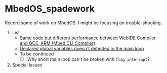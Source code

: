 # MbedOS_spadework
Record some of work on MbedOS. I might be focusing on trouble-shooting.

1. List
   * [Same code but different performance between WebIDE Compiler and GCC_ARM (Mbed CLI Compiler)](Notes/1_CompilerIssueBetweenWebAndCLI/1_CompilerIssueBetweenWebAndCLI.md)
   * [Declared global variables doesn't detected in the main loop](/Notes/2_GlobalFlagUnknownProblem/2_HoardOfGlobalFlagProblem.md)
   * To be continued
      - [ ] Why short main loop can't be broken with `flag interrupt`?

2. Special Issues